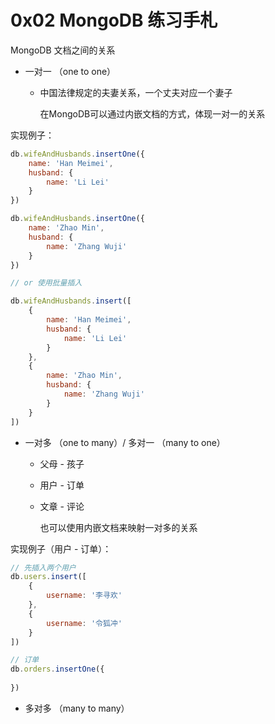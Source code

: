 # 0x02 MongoDB 练习手札

MongoDB 文档之间的关系

- 一对一 （one to one）

  - 中国法律规定的夫妻关系，一个丈夫对应一个妻子

    在MongoDB可以通过内嵌文档的方式，体现一对一的关系

实现例子：

```javascript
db.wifeAndHusbands.insertOne({
    name: 'Han Meimei',
    husband: {
        name: 'Li Lei'
    }
})

db.wifeAndHusbands.insertOne({
    name: 'Zhao Min',
    husband: {
        name: 'Zhang Wuji'
    }
})

// or 使用批量插入

db.wifeAndHusbands.insert([
    {
        name: 'Han Meimei',
        husband: {
            name: 'Li Lei'
        }
    },
    {
        name: 'Zhao Min',
        husband: {
            name: 'Zhang Wuji'
        }
    }
])
```

- 一对多 （one to many）/ 多对一 （many to one）

  - 父母 - 孩子

  - 用户 - 订单

  - 文章 - 评论

    也可以使用内嵌文档来映射一对多的关系

实现例子（用户 - 订单）：

```javascript
// 先插入两个用户
db.users.insert([
    {
        username: '李寻欢'
    },
    {
        username: '令狐冲'
    }
])

// 订单
db.orders.insertOne({
    
})
```

- 多对多 （many to many）

